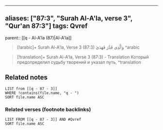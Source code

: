 
---
aliases: ["87:3", "Surah Al-A'la, verse 3", "Qur'an 87:3"]
tags: Qvref
---

parent:: [[q - Al-A'la (87)|Al-A'la]]

> [!arabic]+ Surah Al-A'la, Verse 3 (87:3)
> <span class="quran-arabic">وَٱلَّذِى قَدَّرَ فَهَدَىٰ</span>
^arabic

> [!translation]+ Surah Al-A'la, Verse 3 (87:3) - Translation
> Который предопределил судьбу творений и указал путь,
^translation



## Related notes
```dataview
LIST from [[q - 87 - 3]]
WHERE !contains(file.name, "q - ")
SORT file.name ASC
```

### Related verses (footnote backlinks)
```dataview
LIST FROM [[q - 87 - 3]] AND #Qvref
SORT file.name ASC
```

